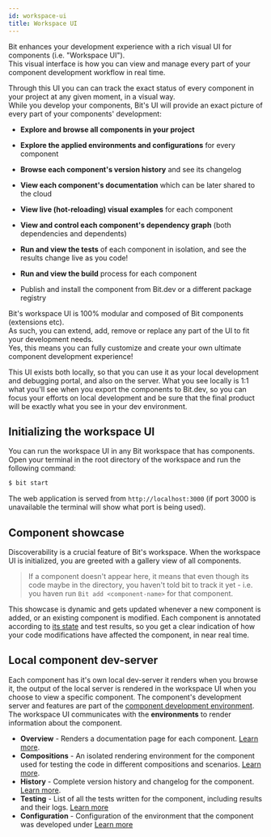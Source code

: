 ```yaml
---
id: workspace-ui
title: Workspace UI
---
```


Bit enhances your development experience with a rich visual UI for components (i.e. "Workspace UI").  
This visual interface is how you can view and manage every part of your component development workflow in real time.

Through this UI you can can track the exact status of every component in your project at any given moment, in a visual way.  
While you develop your components, Bit's UI will provide an exact picture of every part of your components' development:

- **Explore and browse all components in your project**

- **Explore the applied environments and configurations** for every component

- **Browse each component's version history** and see its changelog

- **View each component's documentation** which can be later shared to the cloud

- **View live (hot-reloading) visual examples** for each component

- **View and control each component's dependency graph** (both dependencies and dependents)

- **Run and view the tests** of each component in isolation, and see the results change live as you code!

- **Run and view the build** process for each component

- Publish and install the component from Bit.dev or a different package registry

Bit's workspace UI is 100% modular and composed of Bit components (extensions etc).  
As such, you can extend, add, remove or replace any part of the UI to fit your development needs.  
Yes, this means you can fully customize and create your own ultimate component development experience!

This UI exists both locally, so that you can use it as your local development and debugging portal, and also on the server. What you see locally is 1:1 what you'll see when you export the components to Bit.dev, so you can focus your efforts on local development and be sure that the final product will be exactly what you see in your dev environment.

## Initializing the workspace UI

You can run the workspace UI in any Bit workspace that has components. Open your terminal in the root directory of the workspace and run the following command:

```sh
$ bit start
```

The web application is served from `http://localhost:3000` (if port 3000 is unavailable the terminal will show what port is being used).

## Component showcase

Discoverability is a crucial feature of Bit's workspace. When the workspace UI is initialized, you are greeted with a gallery view of all components.

> If a component doesn't appear here, it means that even though its code maybe in the directory, you haven't told bit to track it yet - i.e. you haven run `Bit add <component-name>` for that component.

This showcase is dynamic and gets updated whenever a new component is added, or an existing component is modified. Each component is annotated according to [its state](/workspace/statuses) and test results, so you get a clear indication of how your code modifications have affected the component, in near real time.

## Local component dev-server

Each component has it's own local dev-server it renders when you browse it, the output of the local server is rendered in the workspace UI when you choose to view a specific component. The component's development server and features are part of the [component development environment](/environment/overview). The workspace UI communicates with the **environments** to render information about the component.

- **Overview** - Renders a documentation page for each component. [Learn more](/documentation/automated-docs).
- **Compositions** - An isolated rendering environment for the component used for testing the code in different compositions and scenarios. [Learn more](/compositions/develop-in-isolation).
- **History** - Complete version history and changelog for the component. [Learn more](/versioning/overview#building-component-history).
- **Testing** - List of all the tests written for the component, including results and their logs. [Learn more](/testing/correct-link-here)
- **Configuration** - Configuration of the environment that the component was developed under [Learn more](/testing/correct-link-here)